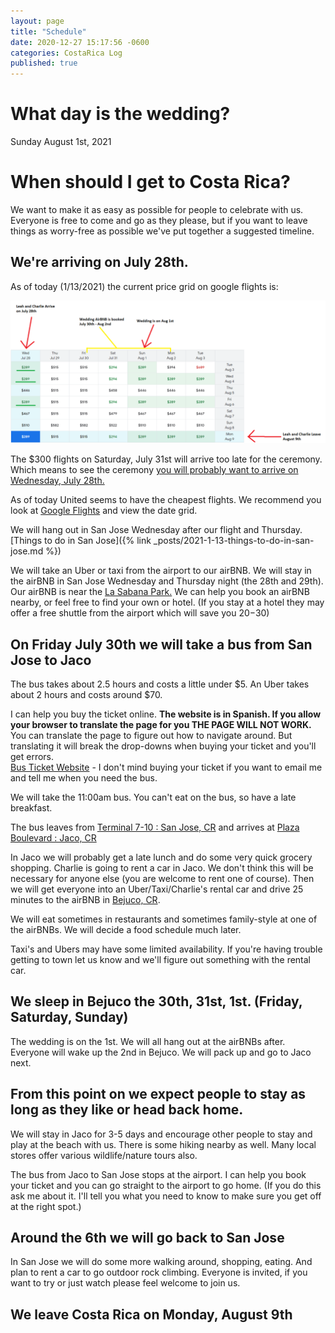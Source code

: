 ```yaml
---
layout: page
title: "Schedule"
date: 2020-12-27 15:17:56 -0600
categories: CostaRica Log
published: true
---
```


# What day is the wedding?

Sunday August 1st, 2021

# When should I get to Costa Rica?

We want to make it as easy as possible for people to celebrate with us. Everyone is free to come and go as they please, but if you want to leave things as worry-free as possible we've put together a suggested timeline.

## We're arriving on July 28th.

As of today (1/13/2021) the current price grid on google flights is:

![Schedule Grid](\assets\Wedding\flight-grid-2021-1-13.png)

The $300 flights on Saturday, July 31st will arrive too late for the ceremony.
Which means to see the ceremony <u>you will probably want to arrive on Wednesday, July 28th.</u>

As of today United seems to have the cheapest flights. We recommend you look at [Google Flights](https://www.google.com/travel/flights/search?tfs=CBwQAhojagwIAhIIL20vMGZ2emcSCjIwMjEtMDctMjhyBwgBEgNTSk8aI2oHCAESA1NKTxIKMjAyMS0wOC0wOXIMCAISCC9tLzBmdnpncAGCAQsI____________AUABSAGYAQE&tfu=CoQBQ2lkSFNVWXhhMEpITFMwdExTMHRMUzB0YjNWbWF6RTJRVUZCUVVGR1gxOXplbEZOVms5MFFVRVNCekl5TVRveU16TWFDd2loNFFFUUFob0RWVk5FS2dveU1ESXhMVEEzTFRJNE1nb3lNREl4TFRBNExUQTVPQlpLQkFnQkVBRndvZUVC) and view the date grid.

We will hang out in San Jose Wednesday after our flight and Thursday.
[Things to do in San Jose]({% link _posts/2021-1-13-things-to-do-in-san-jose.md %})

We will take an Uber or taxi from the airport to our airBNB. We will stay in the airBNB in San Jose Wednesday and Thursday night (the 28th and 29th). Our airBNB is near the [La Sabana Park.](https://goo.gl/maps/CBm5DpVbK1six8f66) We can help you book an airBNB nearby, or feel free to find your own or hotel. (If you stay at a hotel they may offer a free shuttle from the airport which will save you $20-$30)

## On Friday July 30th we will take a bus from San Jose to Jaco

The bus takes about 2.5 hours and costs a little under $5. An Uber takes about 2 hours and costs around $70.

I can help you buy the ticket online. **The website is in Spanish. If you allow your browser to translate the page for you THE PAGE WILL NOT WORK.** You can translate the page to figure out how to navigate around. But translating it will break the drop-downs when buying your ticket and you'll get errors.  
[Bus Ticket Website](https://www.transportesjacoruta655.com/) - I don't mind buying your ticket if you want to email me and tell me when you need the bus.

We will take the 11:00am bus. You can't eat on the bus, so have a late breakfast.

The bus leaves from [Terminal 7-10 : San Jose, CR](https://goo.gl/maps/TwM3BPQhHBQPp77R8) and arrives at [Plaza Boulevard : Jaco, CR](https://goo.gl/maps/sLpCY2Zfv9PWZAwT9)

In Jaco we will probably get a late lunch and do some very quick grocery shopping. Charlie is going to rent a car in Jaco. We don't think this will be necessary for anyone else (you are welcome to rent one of course). Then we will get everyone into an Uber/Taxi/Charlie's rental car and drive 25 minutes to the airBNB in [Bejuco, CR](https://goo.gl/maps/cD1b9uLx5rgHzvuz8).

We will eat sometimes in restaurants and sometimes family-style at one of the airBNBs. We will decide a food schedule much later.

Taxi's and Ubers may have some limited availability. If you're having trouble getting to town let us know and we'll figure out something with the rental car.

## We sleep in Bejuco the 30th, 31st, 1st. (Friday, Saturday, Sunday)

The wedding is on the 1st. We will all hang out at the airBNBs after. Everyone will wake up the 2nd in Bejuco. We will pack up and go to Jaco next.

## From this point on we expect people to stay as long as they like or head back home.

We will stay in Jaco for 3-5 days and encourage other people to stay and play at the beach with us. There is some hiking nearby as well. Many local stores offer various wildlife/nature tours also.

The bus from Jaco to San Jose stops at the airport. I can help you book your ticket and you can go straight to the airport to go home. (If you do this ask me about it. I'll tell you what you need to know to make sure you get off at the right spot.)

## Around the 6th we will go back to San Jose

In San Jose we will do some more walking around, shopping, eating. And plan to rent a car to go outdoor rock climbing. Everyone is invited, if you want to try or just watch please feel welcome to join us.

## We leave Costa Rica on Monday, August 9th
